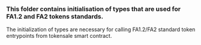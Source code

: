 ### This folder contains initialisation of types that are used for FA1.2 and FA2 tokens standards. 

The initialization of types are necessary for calling FA1.2/FA2 standard token entrypoints from tokensale smart contract.